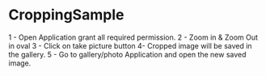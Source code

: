 # CroppingSample

1 - Open Application grant all required permission.
2 - Zoom in & Zoom Out in oval
3 - Click on take picture button 
4-  Cropped image will be saved in the gallery.
5 - Go to gallery/photo Application and open the new saved image.